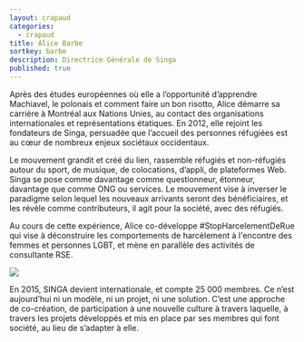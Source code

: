 ```yaml
---
layout: crapaud
categories:
  - crapaud
title: Alice Barbe
sortkey: barbe
description: Directrice Générale de Singa
published: true
---
```


Après des études européennes où elle a l’opportunité d’apprendre Machiavel, le polonais et comment faire un bon risotto, Alice démarre sa carrière à Montréal aux Nations Unies, au contact des organisations internationales et représentations étatiques. En 2012, elle rejoint les fondateurs de Singa, persuadée que l’accueil des personnes réfugiées est au cœur de nombreux enjeux sociétaux occidentaux. 

Le mouvement grandit et créé du lien, rassemble réfugiés et non-réfugiés autour du sport, de musique, de colocations, d’appli, de plateformes Web. Singa se pose comme davantage comme questionneur, étonneur, davantage que comme ONG ou services. Le mouvement vise à inverser le paradigme selon lequel les nouveaux arrivants seront des bénéficiaires, et les révèle comme contributeurs, il agit pour la société, avec des réfugiés.

Au cours de cette expérience, Alice co-développe #StopHarcelementDeRue qui vise à déconstruire les comportements de harcèlement à l'encontre des femmes et personnes LGBT, et mène en parallèle des activités de consultante RSE. 

<img src="{{ site.urlimg }}/profiles/alice_barbe_illus.png" />

En 2015, SINGA devient internationale, et compte 25 000 membres. Ce n’est aujourd’hui ni un modèle, ni un projet, ni une solution. C’est une approche de co-création, de participation à une nouvelle culture à travers laquelle, à travers les projets développés et mis en place par ses membres qui font société, au lieu de s’adapter à elle. 
